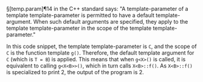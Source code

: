 §[temp.param]¶14 in the C++ standard says: "A template-parameter of a template template-parameter is permitted to have a default template-argument.
When such default arguments are specified, they apply to the template template-parameter in the scope of
the template template-parameter."

In this code snippet, the template template-parameter is `C`, and the scope of `C` is the function template `g()`. Therefore, the default template argument for `C` (which is `T = B`) is applied. This means that when `g<X>()` is called, it is equivalent to calling `g<X<B>>()`, which in turn calls `X<B>::f()`. As `X<B>::f()` is specialized to print 2, the output of the program is 2.